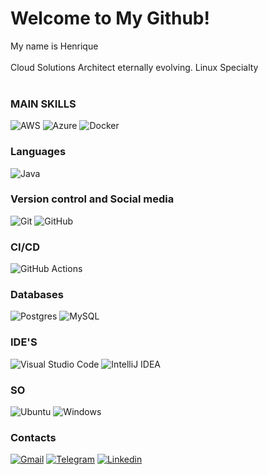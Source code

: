 # Welcome to My Github!

My name is Henrique
<br>
<br>
Cloud Solutions Architect eternally evolving.
Linux Specialty
<br>
<br>

### <strong>MAIN SKILLS</strong>

![AWS](https://img.shields.io/badge/AWS-%23FF9900.svg?style=for-the-badge&logo=amazon-aws&logoColor=white)
![Azure](https://img.shields.io/badge/azure-%230072C6.svg?style=for-the-badge&logo=microsoftazure&logoColor=white)
![Docker](https://img.shields.io/badge/docker-%230db7ed.svg?style=for-the-badge&logo=docker&logoColor=white)

### <strong>Languages</strong> ️

![Java](https://img.shields.io/badge/java-%23ED8B00.svg?style=for-the-badge&logo=openjdk&logoColor=white)

### <strong>Version control and Social media</strong>

![Git](https://img.shields.io/badge/Git-F05032?style=for-the-badge&logo=git&logoColor=white)
![GitHub](https://img.shields.io/badge/GitHub-100000?style=for-the-badge&logo=github&logoColor=white)

### <strong>CI/CD</strong>

![GitHub Actions](https://img.shields.io/badge/github%20actions-%232671E5.svg?style=for-the-badge&logo=githubactions&logoColor=white)

### <strong>Databases</strong>

![Postgres](https://img.shields.io/badge/postgres-%23316192.svg?style=for-the-badge&logo=postgresql&logoColor=white)
![MySQL](https://img.shields.io/badge/mysql-4479A1.svg?style=for-the-badge&logo=mysql&logoColor=white)

### <strong>IDE'S</strong>

![Visual Studio Code](https://img.shields.io/badge/Visual%20Studio%20Code-0078d7.svg?style=for-the-badge&logo=visual-studio-code&logoColor=white)
![IntelliJ IDEA](https://img.shields.io/badge/IntelliJIDEA-000000.svg?style=for-the-badge&logo=intellij-idea&logoColor=white)

### <strong>SO</strong>

![Ubuntu](https://img.shields.io/badge/Ubuntu-E95420?style=for-the-badge&logo=ubuntu&logoColor=white)
![Windows](https://img.shields.io/badge/Windows-0078D6?style=for-the-badge&logo=windows&logoColor=white)

### Contacts

<a target='_blank' href='henriquecorreia100@gmail.com'>![Gmail](https://img.shields.io/badge/Gmail-D14836?style=for-the-badge&logo=gmail&logoColor=white)</a>
<a target='_blank' href='https://t.me/Henrique_Lima_Python'>![Telegram](https://img.shields.io/badge/Telegram-2CA5E0?style=for-the-badge&logo=telegram&logoColor=white)</a>
<a target='_blank' href='https://www.linkedin.com/in/henrique-lima-python/'>![Linkedin](https://img.shields.io/badge/LinkedIn-0077B5?style=for-the-badge&logo=linkedin&logoColor=white)</a>

